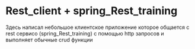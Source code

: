# Rest_client + spring_Rest_training
Здесь написал небольшое клиентское приложение которое общается c  rest сервисо (spring_Rest_training) с помощью http запросов и выполняет обычные crud функции
